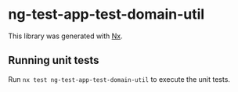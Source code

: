 # ng-test-app-test-domain-util

This library was generated with [Nx](https://nx.dev).

## Running unit tests

Run `nx test ng-test-app-test-domain-util` to execute the unit tests.
